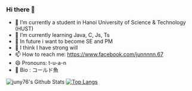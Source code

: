 ### Hi there 👋


- 🔭 I’m currently a student in Hanoi University of Science & Technology (HUST)
- 🌱 I’m currently learning Java, C, Js, Ts
- 🤔 In future i want to become SE and PM
- 💬 I think I have strong will
- 📫 How to reach me: https://www.facebook.com/junnnnn.67
- 😄 Pronouns: t-u-a-n
- 🐳 Bio : コールド魚

![juny76's Github Stats](https://github-readme-stats.vercel.app/api?username=juny76)
[![Top Langs](https://github-readme-stats.vercel.app/api/top-langs/?username=juny76)](https://github.com/juny76/github-readme-stats)
